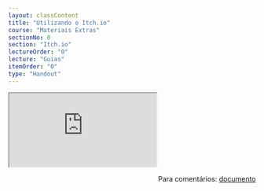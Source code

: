 ```yaml
---
layout: classContent
title: "Utilizando o Itch.io"
course: "Materiais Extras"
sectionNo: 0
section: "Itch.io"
lectureOrder: "0"
lecture: "Guias"
itemOrder: "0"
type: "Handout"
---
```


<iframe src="https://docs.google.com/document/d/e/2PACX-1vSv6bTaceV4CM8TvjbDhV-oBGOHKVlPcRtOst7eQGSCxSVWzwBt2UgNN37lNKx2thavOq7eT1yPjQYo/pub?embedded=true"></iframe>

<span style="float:right">Para comentários: [documento](https://docs.google.com/document/d/1axJYeU2rure2JBqYrFzQs5tHkv0DYONWDTBgI87ezSo/edit?usp=sharing)</span>
